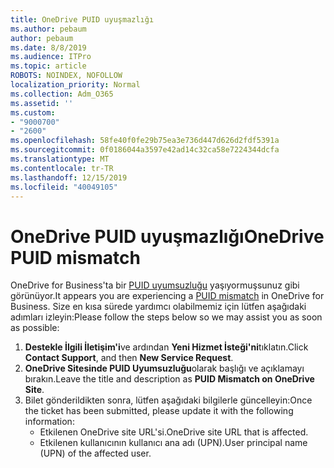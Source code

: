 ```yaml
---
title: OneDrive PUID uyuşmazlığı
ms.author: pebaum
author: pebaum
ms.date: 8/8/2019
ms.audience: ITPro
ms.topic: article
ROBOTS: NOINDEX, NOFOLLOW
localization_priority: Normal
ms.collection: Adm_O365
ms.assetid: ''
ms.custom:
- "9000700"
- "2600"
ms.openlocfilehash: 58fe40f0fe29b75ea3e736d447d626d2fdf5391a
ms.sourcegitcommit: 0f0186044a3597e42ad14c32ca58e7224344dcfa
ms.translationtype: MT
ms.contentlocale: tr-TR
ms.lasthandoff: 12/15/2019
ms.locfileid: "40049105"
---
```

# <a name="onedrive-puid-mismatch"></a><span data-ttu-id="b6999-102">OneDrive PUID uyuşmazlığı</span><span class="sxs-lookup"><span data-stu-id="b6999-102">OneDrive PUID mismatch</span></span>
<span data-ttu-id="b6999-103">OneDrive for Business'ta bir [PUID uyumsuzluğu](https://docs.microsoft.com/sharepoint/support/administration/access-denied-or-need-permission-error-sharepoint-online-or-onedrive-for-business#when-accessing-a-onedrive-site) yaşıyormuşsunuz gibi görünüyor.</span><span class="sxs-lookup"><span data-stu-id="b6999-103">It appears you are experiencing a [PUID mismatch](https://docs.microsoft.com/sharepoint/support/administration/access-denied-or-need-permission-error-sharepoint-online-or-onedrive-for-business#when-accessing-a-onedrive-site) in OneDrive for Business.</span></span> <span data-ttu-id="b6999-104">Size en kısa sürede yardımcı olabilmemiz için lütfen aşağıdaki adımları izleyin:</span><span class="sxs-lookup"><span data-stu-id="b6999-104">Please follow the steps below so we may assist you as soon as possible:</span></span>

1. <span data-ttu-id="b6999-105">**Destekle İlgili İletişim'i**ve ardından **Yeni Hizmet İsteği'ni**tıklatın.</span><span class="sxs-lookup"><span data-stu-id="b6999-105">Click **Contact Support**, and then **New Service Request**.</span></span>
2. <span data-ttu-id="b6999-106">**OneDrive Sitesinde PUID Uyumsuzluğu**olarak başlığı ve açıklamayı bırakın.</span><span class="sxs-lookup"><span data-stu-id="b6999-106">Leave the title and description as **PUID Mismatch on OneDrive Site**.</span></span>
3. <span data-ttu-id="b6999-107">Bilet gönderildikten sonra, lütfen aşağıdaki bilgilerle güncelleyin:</span><span class="sxs-lookup"><span data-stu-id="b6999-107">Once the ticket has been submitted, please update it with the following information:</span></span>
    - <span data-ttu-id="b6999-108">Etkilenen OneDrive site URL'si.</span><span class="sxs-lookup"><span data-stu-id="b6999-108">OneDrive site URL that is affected.</span></span>
    - <span data-ttu-id="b6999-109">Etkilenen kullanıcının kullanıcı ana adı (UPN).</span><span class="sxs-lookup"><span data-stu-id="b6999-109">User principal name (UPN) of the affected user.</span></span>




